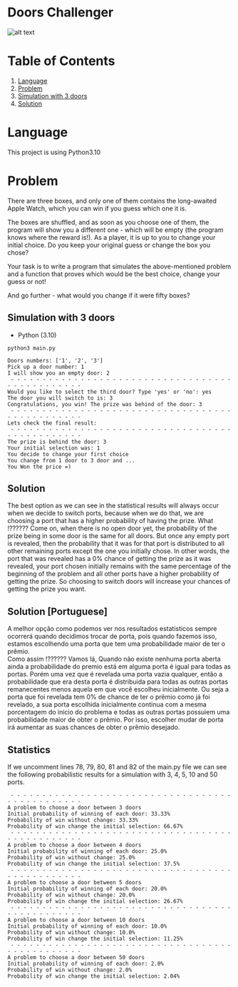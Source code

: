 # Doors Challenger

![alt text](https://miro.medium.com/max/700/1*2ypNLAI4KNsWmi68SPmQqg.png)


# Table of Contents
1. [Language](#Deps)
2. [Problem](#Problem)
3. [Simulation with 3 doors](#Simulation)
4. [Solution](#Stats)


# <a name="Deps"></a>Language
This project is using Python3.10

# <a name="The Problem"></a>Problem

There are three boxes, and only one of them contains the long-awaited Apple Watch, which you can win if you guess which one it is.

The boxes are shuffled, and as soon as you choose one of them, the program will show you a different one - which will be empty (the program knows where the reward is!). As a player, it is up to you to change your initial choice. Do you keep your original guess or change the box you chose?

Your task is to write a program that simulates the above-mentioned problem and a function that proves which would be the best choice, change your guess or not! 

And go further - what would you change if it were fifty boxes? 



## Simulation with 3 doors


* Python (3.10)
```shell
python3 main.py

Doors numbers: ['1', '2', '3']
Pick up a door number: 1
I will show you an empty door: 2
 - - - - - - - - - - - - - - - - - - - - - - - - - - - - - - - - - - - - - - - - - - - - - - - 
Would you like to select the third door? Type 'yes' or 'no': yes
The door you will switch to is: 3
Congratulations, you win! The prize was behind of the door: 3
 - - - - - - - - - - - - - - - - - - - - - - - - - - - - - - - - - - - - - - - - - - - - - - - 
Lets check the final result:
 - - - - - - - - - - - - - - - - - - - - - - - - - - - - - - - - - - - - - - - - - - - - - - - 
The prize is behind the door: 3
Your initial selection was: 1 
You decide to change your first choice
You change from 1 door to 3 door and ...
You Won the price =)
```

## Solution 
The best option as we can see in the statistical results will always occur when we decide to switch ports, because when we do that, we are choosing a port that has a higher probability of having the prize.
What !??????
Come on, when there is no open door yet, the probability of the prize being in some door is the same for all doors. But once any empty port is revealed, then the probability that it was for that port is distributed to all other remaining ports except the one you initially chose. In other words, the port that was revealed has a 0% chance of getting the prize as it was revealed, your port chosen initially remains with the same percentage of the beginning of the problem and all other ports have a higher probability of getting the prize. So choosing to switch doors will increase your chances of getting the prize you want.

## Solution [Portuguese]
A melhor opção como podemos ver nos resultados estatisticos sempre ocorrerá quando decidimos trocar de porta, pois quando fazemos isso, estamos escolhendo uma porta que tem uma probabilidade maior de ter o prêmio.  
Como assim !??????
Vamos lá, Quando não existe nenhuma porta aberta ainda a probabilidade do premio está em alguma porta é igual para todas as portas. Porém uma vez que é revelada uma porta vazia qualquer, então a probabilidade que era desta porta é distribuida para todas as outras portas remanecentes menos aquela em que você escolheu inicialmente. Ou seja a porta que foi revelada tem 0% de chance de ter o prêmio como já foi revelado, a sua porta escolhida inicialmente continua com a mesma porcentagem do inicio do problema e todas as outras portas possuiem uma probabilidade maior de obter o prêmio. Por isso, escolher mudar de porta irá aumentar as suas chances de obter o prêmio desejado.

## Statistics
If we uncomment lines 78, 79, 80, 81 and 82 of the main.py file we can see the following probabilistic results for a simulation with 3, 4, 5, 10 and 50 ports.

```
 - - - - - - - - - - - - - - - - - - - - - - - - - - - - - - - - - - - - - - - - - - - - - - - 
A problem to choose a door between 3 doors
Initial probability of winning of each door: 33.33%
Probability of win without change: 33.33%
Probability of win change the initial selection: 66.67%
 - - - - - - - - - - - - - - - - - - - - - - - - - - - - - - - - - - - - - - - - - - - - - - - 
A problem to choose a door between 4 doors
Initial probability of winning of each door: 25.0%
Probability of win without change: 25.0%
Probability of win change the initial selection: 37.5%
 - - - - - - - - - - - - - - - - - - - - - - - - - - - - - - - - - - - - - - - - - - - - - - - 
A problem to choose a door between 5 doors
Initial probability of winning of each door: 20.0%
Probability of win without change: 20.0%
Probability of win change the initial selection: 26.67%
 - - - - - - - - - - - - - - - - - - - - - - - - - - - - - - - - - - - - - - - - - - - - - - - 
A problem to choose a door between 10 doors
Initial probability of winning of each door: 10.0%
Probability of win without change: 10.0%
Probability of win change the initial selection: 11.25%
 - - - - - - - - - - - - - - - - - - - - - - - - - - - - - - - - - - - - - - - - - - - - - - - 
A problem to choose a door between 50 doors
Initial probability of winning of each door: 2.0%
Probability of win without change: 2.0%
Probability of win change the initial selection: 2.04%
```